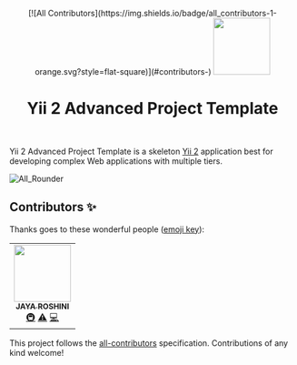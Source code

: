 <p align="center">
<!-- ALL-CONTRIBUTORS-BADGE:START - Do not remove or modify this section -->
[![All Contributors](https://img.shields.io/badge/all_contributors-1-orange.svg?style=flat-square)](#contributors-)
<!-- ALL-CONTRIBUTORS-BADGE:END -->
    <a href="https://github.com/yiisoft" target="_blank">
        <img src="https://avatars0.githubusercontent.com/u/993323" height="100px">
    </a>
    <h1 align="center">Yii 2 Advanced Project Template</h1>
    <br>
</p>

Yii 2 Advanced Project Template is a skeleton [Yii 2](http://www.yiiframework.com/) application best for
developing complex Web applications with multiple tiers.

![All_Rounder](https://socialify.git.ci/JAYAROSHINI2112/All_Rounder/image?description=1&font=Source%20Code%20Pro&issues=1&language=1&owner=1&pattern=Floating%20Cogs&stargazers=1&theme=Dark)

## Contributors ✨

Thanks goes to these wonderful people ([emoji key](https://allcontributors.org/docs/en/emoji-key)):

<!-- ALL-CONTRIBUTORS-LIST:START - Do not remove or modify this section -->
<!-- prettier-ignore-start -->
<!-- markdownlint-disable -->


<table>
  <tr>
    <td align="center"><a href="https://jayaroshini2112.github.io/portfolio/"><img src="https://avatars.githubusercontent.com/u/70878001?v=4?s=100" width="100px;" alt=""/><br /><sub><b>JAYA ROSHINI</b></sub></a><br /><a href="#infra-JAYAROSHINI2112" title="Infrastructure (Hosting, Build-Tools, etc)">🚇</a> <a href="https://github.com/JAYAROSHINI2112/All_Rounder/commits?author=JAYAROSHINI2112" title="Tests">⚠️</a> <a href="https://github.com/JAYAROSHINI2112/All_Rounder/commits?author=JAYAROSHINI2112" title="Code">💻</a></td>
  </tr>
</table>

<!-- markdownlint-restore -->
<!-- prettier-ignore-end -->

<!-- ALL-CONTRIBUTORS-LIST:END -->

This project follows the [all-contributors](https://github.com/all-contributors/all-contributors) specification. Contributions of any kind welcome!
